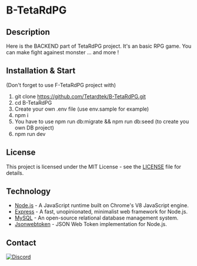 # B-TetaRdPG
## Description
Here is the BACKEND part of TetaRdPG project.
It's an basic RPG game.
You can make fight againest monster ... and more !

## Installation & Start
(Don't forget to use F-TetaRdPG project with)
1. git clone https://github.com/Tetardtek/B-TetaRdPG.git
2. cd B-TetaRdPG
3. Create your own .env file (use env.sample for example)
4. npm i
5. You have to use npm run db:migrate && npm run db:seed (to create you own DB project)
6. npm run dev

## License
This project is licensed under the MIT License - see the [LICENSE](LICENSE) file for details.

## Technology
- [Node.js](https://nodejs.org/) - A JavaScript runtime built on Chrome's V8 JavaScript engine.
- [Express](https://expressjs.com/) - A fast, unopinionated, minimalist web framework for Node.js.
- [MySQL](https://www.mysql.com/) - An open-source relational database management system.
- [Jsonwebtoken](https://jwt.io/introduction) - JSON Web Token implementation for Node.js.


## Contact
[![Discord](https://raw.githubusercontent.com/rahuldkjain/github-profile-readme-generator/master/src/images/icons/Social/discord.svg)](https://discord.com/users/235413280103858176)
